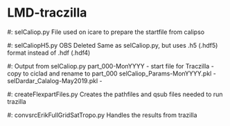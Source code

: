 # LMD-traczilla

#: selCaliop.py
File used on icare to prepare the startfile from calipso

#: selCaliopH5.py OBS Deleted
Same as selCaliop.py, but uses .h5 (.hdf5) format instead of .hdf (.hdf4)


#: Output from selCaliop.py
part_000-MonYYYY - start file for Traczilla - copy to ciclad and rename to part_000
selCaliop_Params-MonYYYY.pkl - 
selDardar_Calalog-May2019.pkl - 

#: createFlexpartFiles.py
Creates the pathfiles and qsub files needed to run trazilla


#: convsrcErikFullGridSatTropo.py
Handles the results from trazilla
